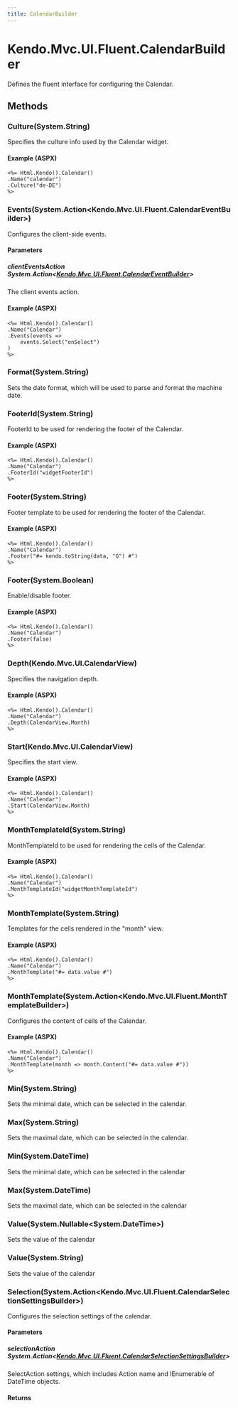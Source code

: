 ```yaml
---
title: CalendarBuilder
---
```


# Kendo.Mvc.UI.Fluent.CalendarBuilder
Defines the fluent interface for configuring the Calendar.




## Methods


### Culture(System.String)
Specifies the culture info used by the Calendar widget.




#### Example (ASPX)
    <%= Html.Kendo().Calendar()
    .Name("calendar")
    .Culture("de-DE")
    %>


### Events(System.Action\<Kendo.Mvc.UI.Fluent.CalendarEventBuilder\>)
Configures the client-side events.


#### Parameters

##### clientEventsAction System.Action<[Kendo.Mvc.UI.Fluent.CalendarEventBuilder](/api/wrappers/aspnet-mvc/Kendo.Mvc.UI.Fluent/CalendarEventBuilder)>
The client events action.




#### Example (ASPX)
    <%= Html.Kendo().Calendar()
    .Name("Calendar")
    .Events(events =>
        events.Select("onSelect")
    )
    %>


### Format(System.String)
Sets the date format, which will be used to parse and format the machine date.





### FooterId(System.String)
FooterId to be used for rendering the footer of the Calendar.




#### Example (ASPX)
    <%= Html.Kendo().Calendar()
    .Name("Calendar")
    .FooterId("widgetFooterId")
    %>


### Footer(System.String)
Footer template to be used for rendering the footer of the Calendar.




#### Example (ASPX)
    <%= Html.Kendo().Calendar()
    .Name("Calendar")
    .Footer("#= kendo.toString(data, "G") #")
    %>


### Footer(System.Boolean)
Enable/disable footer.




#### Example (ASPX)
    <%= Html.Kendo().Calendar()
    .Name("Calendar")
    .Footer(false)
    %>


### Depth(Kendo.Mvc.UI.CalendarView)
Specifies the navigation depth.




#### Example (ASPX)
    <%= Html.Kendo().Calendar()
    .Name("Calendar")
    .Depth(CalendarView.Month)
    %>


### Start(Kendo.Mvc.UI.CalendarView)
Specifies the start view.




#### Example (ASPX)
    <%= Html.Kendo().Calendar()
    .Name("Calendar")
    .Start(CalendarView.Month)
    %>


### MonthTemplateId(System.String)
MonthTemplateId to be used for rendering the cells of the Calendar.




#### Example (ASPX)
    <%= Html.Kendo().Calendar()
    .Name("Calendar")
    .MonthTemplateId("widgetMonthTemplateId")
    %>


### MonthTemplate(System.String)
Templates for the cells rendered in the "month" view.




#### Example (ASPX)
    <%= Html.Kendo().Calendar()
    .Name("Calendar")
    .MonthTemplate("#= data.value #")
    %>


### MonthTemplate(System.Action\<Kendo.Mvc.UI.Fluent.MonthTemplateBuilder\>)
Configures the content of cells of the Calendar.




#### Example (ASPX)
    <%= Html.Kendo().Calendar()
    .Name("Calendar")
    .MonthTemplate(month => month.Content("#= data.value #"))
    %>


### Min(System.String)
Sets the minimal date, which can be selected in the calendar.





### Max(System.String)
Sets the maximal date, which can be selected in the calendar.





### Min(System.DateTime)
Sets the minimal date, which can be selected in the calendar





### Max(System.DateTime)
Sets the maximal date, which can be selected in the calendar





### Value(System.Nullable\<System.DateTime\>)
Sets the value of the calendar





### Value(System.String)
Sets the value of the calendar





### Selection(System.Action\<Kendo.Mvc.UI.Fluent.CalendarSelectionSettingsBuilder\>)
Configures the selection settings of the calendar.


#### Parameters

##### selectionAction System.Action<[Kendo.Mvc.UI.Fluent.CalendarSelectionSettingsBuilder](/api/wrappers/aspnet-mvc/Kendo.Mvc.UI.Fluent/CalendarSelectionSettingsBuilder)>
SelectAction settings, which includes Action name and IEnumerable of DateTime objects.



#### Returns





